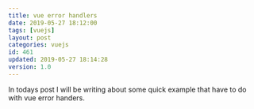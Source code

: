 ```yaml
---
title: vue error handlers
date: 2019-05-27 18:12:00
tags: [vuejs]
layout: post
categories: vuejs
id: 461
updated: 2019-05-27 18:14:28
version: 1.0
---
```


In todays post I will be writing about some quick example that have to do with vue error handers.

<!-- more -->
